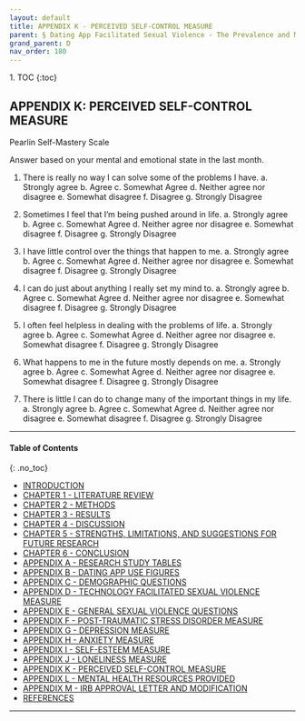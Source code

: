```yaml
---
layout: default
title: APPENDIX K - PERCEIVED SELF-CONTROL MEASURE    
parent: § Dating App Facilitated Sexual Violence - The Prevalence and Mental Health Effects  
grand_parent: D 
nav_order: 180 
---
```

<style>
.dont-break-out {
  /* These are technically the same, but use both */
  overflow-wrap: break-word;
  word-wrap: break-word;

     -ms-word-break: break-all;
  /* This is the dangerous one in WebKit, as it breaks things wherever */
  word-break: break-all;
  /* Instead use this non-standard one: */
  word-break: break-word;
}

.youtube-container {
    position: relative;
    width: 100%;
    height: 0;
    padding-bottom: 56.25%;
}
.youtube-video {
    position: absolute;
    top: 0;
    left: 0;
    width: 100%;
    height: 100%;
}

</style>

<div class="dont-break-out" markdown="1">
1. TOC
{:toc}

## APPENDIX K: PERCEIVED SELF-CONTROL MEASURE

Pearlin Self-Mastery Scale

Answer based on your mental and emotional state in the last month.

1. There is really no way I can solve some of the problems I have.
    a. Strongly agree
    b. Agree
    c. Somewhat Agree
    d. Neither agree nor disagree
    e. Somewhat disagree
    f. Disagree
    g. Strongly Disagree

2. Sometimes I feel that I’m being pushed around in life.
    a. Strongly agree
    b. Agree
    c. Somewhat Agree
    d. Neither agree nor disagree
    e. Somewhat disagree
    f. Disagree
    g. Strongly Disagree

3. I have little control over the things that happen to me.
    a. Strongly agree
    b. Agree
    c. Somewhat Agree
    d. Neither agree nor disagree
    e. Somewhat disagree
    f. Disagree
    g. Strongly Disagree

4. I can do just about anything I really set my mind to.
    a. Strongly agree
    b. Agree
    c. Somewhat Agree
    d. Neither agree nor disagree
    e. Somewhat disagree
    f. Disagree
    g. Strongly Disagree

5. I often feel helpless in dealing with the problems of life.
    a. Strongly agree
    b. Agree
    c. Somewhat Agree
    d. Neither agree nor disagree
    e. Somewhat disagree
    f. Disagree
    g. Strongly Disagree

6. What happens to me in the future mostly depends on me.
    a. Strongly agree
    b. Agree
    c. Somewhat Agree
    d. Neither agree nor disagree
    e. Somewhat disagree
    f. Disagree
    g. Strongly Disagree

7. There is little I can do to change many of the important things in my life.
    a. Strongly agree
    b. Agree
    c. Somewhat Agree
    d. Neither agree nor disagree
    e. Somewhat disagree
    f. Disagree
    g. Strongly Disagree

***

#### Table of Contents
{: .no_toc}

<ul><li> <a href="/docs/D/dating-app-facilitated-sexual-violence-the-prevalence-and-mental-health-effects-1/">INTRODUCTION</a></li><li> <a href="/docs/D/dating-app-facilitated-sexual-violence-the-prevalence-and-mental-health-effects-2/">CHAPTER 1 - LITERATURE REVIEW</a></li><li> <a href="/docs/D/dating-app-facilitated-sexual-violence-the-prevalence-and-mental-health-effects-3/">CHAPTER 2 - METHODS</a></li><li> <a href="/docs/D/dating-app-facilitated-sexual-violence-the-prevalence-and-mental-health-effects-4/">CHAPTER 3 - RESULTS</a></li><li> <a href="/docs/D/dating-app-facilitated-sexual-violence-the-prevalence-and-mental-health-effects-5/">CHAPTER 4 - DISCUSSION</a></li><li> <a href="/docs/D/dating-app-facilitated-sexual-violence-the-prevalence-and-mental-health-effects-6/">CHAPTER 5 - STRENGTHS, LIMITATIONS, AND SUGGESTIONS FOR FUTURE RESEARCH</a></li><li> <a href="/docs/D/dating-app-facilitated-sexual-violence-the-prevalence-and-mental-health-effects-7/">CHAPTER 6 - CONCLUSION</a></li><li> <a href="/docs/D/dating-app-facilitated-sexual-violence-the-prevalence-and-mental-health-effects-8/">APPENDIX A - RESEARCH STUDY TABLES</a></li><li> <a href="/docs/D/dating-app-facilitated-sexual-violence-the-prevalence-and-mental-health-effects-9/">APPENDIX B - DATING APP USE FIGURES</a></li><li> <a href="/docs/D/dating-app-facilitated-sexual-violence-the-prevalence-and-mental-health-effects-10/">APPENDIX C - DEMOGRAPHIC QUESTIONS</a></li><li> <a href="/docs/D/dating-app-facilitated-sexual-violence-the-prevalence-and-mental-health-effects-11/">APPENDIX D - TECHNOLOGY FACILITATED SEXUAL VIOLENCE MEASURE</a></li><li> <a href="/docs/D/dating-app-facilitated-sexual-violence-the-prevalence-and-mental-health-effects-12/">APPENDIX E - GENERAL SEXUAL VIOLENCE QUESTIONS</a></li><li> <a href="/docs/D/dating-app-facilitated-sexual-violence-the-prevalence-and-mental-health-effects-13/">APPENDIX F - POST-TRAUMATIC STRESS DISORDER MEASURE</a></li><li> <a href="/docs/D/dating-app-facilitated-sexual-violence-the-prevalence-and-mental-health-effects-14/">APPENDIX G - DEPRESSION MEASURE</a></li><li> <a href="/docs/D/dating-app-facilitated-sexual-violence-the-prevalence-and-mental-health-effects-15/">APPENDIX H - ANXIETY MEASURE</a></li><li> <a href="/docs/D/dating-app-facilitated-sexual-violence-the-prevalence-and-mental-health-effects-16/">APPENDIX I - SELF-ESTEEM MEASURE</a></li><li> <a href="/docs/D/dating-app-facilitated-sexual-violence-the-prevalence-and-mental-health-effects-17/">APPENDIX J - LONELINESS MEASURE</a></li><li> <a href="/docs/D/dating-app-facilitated-sexual-violence-the-prevalence-and-mental-health-effects-18/">APPENDIX K - PERCEIVED SELF-CONTROL MEASURE</a></li><li> <a href="/docs/D/dating-app-facilitated-sexual-violence-the-prevalence-and-mental-health-effects-19/">APPENDIX L - MENTAL HEALTH RESOURCES PROVIDED</a></li><li> <a href="/docs/D/dating-app-facilitated-sexual-violence-the-prevalence-and-mental-health-effects-20/">APPENDIX M - IRB APPROVAL LETTER AND MODIFICATION</a></li><li> <a href="/docs/D/dating-app-facilitated-sexual-violence-the-prevalence-and-mental-health-effects-21/">REFERENCES</a></li></ul>

***

</div>

